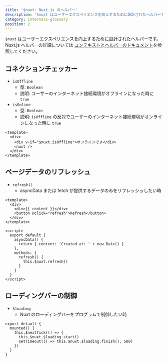 ```yaml
---
title: '$nuxt: Nuxt.js のヘルパー'
description: '$nuxt はユーザーエクスペリエンスを向上するために設計されたヘルパーです。'
category: internals-glossary
position: 2
---
```


`$nuxt` はユーザーエクスペリエンスを向上するために設計されたヘルパーです。
Nuxt.js ヘルパーの詳細については [コンテキストとヘルパーのドキュメント](/docs/2.x/concepts/context-helpers#nuxt-nuxtjs-ヘルパー)を参照してください。

## コネクションチェッカー

- `isOffline`
  - 型: `Boolean`
  - 説明: ユーザーのインターネット接続環境がオフラインになった時に `true`
- `isOnline`
  - 型: `Boolean`
  - 説明: `isOffline` の反対でユーザーのインターネット接続環境がオンラインになった時に `true`

```html{}[layouts/default.vue]
<template>
  <div>
    <div v-if="$nuxt.isOffline">オフラインです</div>
    <nuxt />
  </div>
</template>
```

## ページデータのリフレッシュ

- `refresh()`
  - asyncData または fetch が提供するデータのみをリフレッシュしたい時

```html{}[example.vue]
<template>
  <div>
    <div>{{ content }}</div>
    <button @click="refresh">Refresh</button>
  </div>
</template>

<script>
  export default {
    asyncData() {
      return { content: 'Created at: ' + new Date() }
    },
    methods: {
      refresh() {
        this.$nuxt.refresh()
      }
    }
  }
</script>
```

## ローディングバーの制御

- `$loading`
  - Nuxt のローディングバーをプログラムで制御したい時

```js{}[]
export default {
  mounted() {
    this.$nextTick(() => {
      this.$nuxt.$loading.start()
      setTimeout(() => this.$nuxt.$loading.finish(), 500)
    })
  }
}
```
